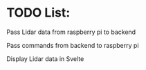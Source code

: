 # TODO List:

Pass Lidar data from raspberry pi to backend

Pass commands from backend to raspberry pi

Display Lidar data in Svelte